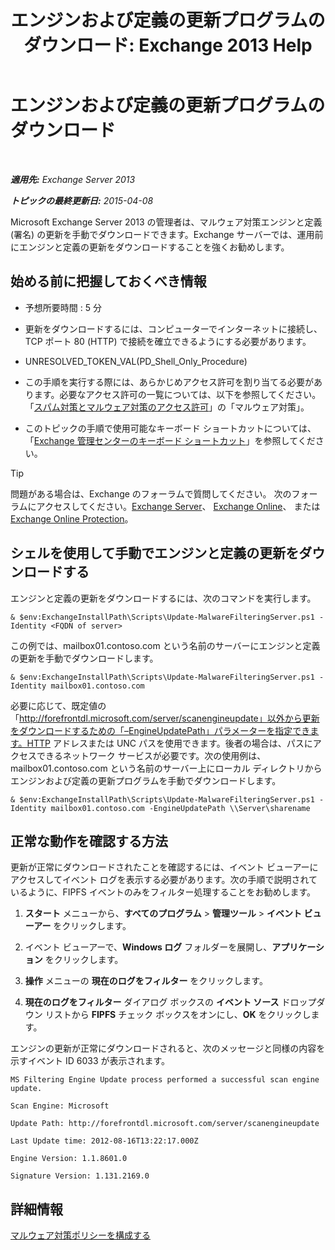 ﻿---
title: 'エンジンおよび定義の更新プログラムのダウンロード: Exchange 2013 Help'
TOCTitle: エンジンおよび定義の更新プログラムのダウンロード
ms:assetid: 8f2ca383-e463-4df0-aa5d-29afe2f81aaf
ms:mtpsurl: https://technet.microsoft.com/ja-jp/library/JJ657471(v=EXCHG.150)
ms:contentKeyID: 49896363
ms.date: 04/24/2018
mtps_version: v=EXCHG.150
ms.translationtype: HT
---

# エンジンおよび定義の更新プログラムのダウンロード

 

_**適用先:** Exchange Server 2013_

_**トピックの最終更新日:** 2015-04-08_

Microsoft Exchange Server 2013 の管理者は、マルウェア対策エンジンと定義 (署名) の更新を手動でダウンロードできます。Exchange サーバーでは、運用前にエンジンと定義の更新をダウンロードすることを強くお勧めします。

## 始める前に把握しておくべき情報

  - 予想所要時間 : 5 分

  - 更新をダウンロードするには、コンピューターでインターネットに接続し、TCP ポート 80 (HTTP) で接続を確立できるようにする必要があります。

  - UNRESOLVED\_TOKEN\_VAL(PD\_Shell\_Only\_Procedure)

  - この手順を実行する際には、あらかじめアクセス許可を割り当てる必要があります。必要なアクセス許可の一覧については、以下を参照してください。「[スパム対策とマルウェア対策のアクセス許可](anti-spam-and-anti-malware-permissions-exchange-2013-help.md)」の「マルウェア対策」。

  - このトピックの手順で使用可能なキーボード ショートカットについては、「[Exchange 管理センターのキーボード ショートカット](keyboard-shortcuts-in-the-exchange-admin-center-exchange-online-protection-help.md)」を参照してください。


> [!TIP]
> 問題がある場合は、Exchange のフォーラムで質問してください。 次のフォーラムにアクセスしてください。<A href="https://go.microsoft.com/fwlink/p/?linkid=60612">Exchange Server</A>、 <A href="https://go.microsoft.com/fwlink/p/?linkid=267542">Exchange Online</A>、 または <A href="https://go.microsoft.com/fwlink/p/?linkid=285351">Exchange Online Protection</A>。



## シェルを使用して手動でエンジンと定義の更新をダウンロードする

エンジンと定義の更新をダウンロードするには、次のコマンドを実行します。

    & $env:ExchangeInstallPath\Scripts\Update-MalwareFilteringServer.ps1 -Identity <FQDN of server>

この例では、mailbox01.contoso.com という名前のサーバーにエンジンと定義の更新を手動でダウンロードします。

    & $env:ExchangeInstallPath\Scripts\Update-MalwareFilteringServer.ps1 -Identity mailbox01.contoso.com

必要に応じて、既定値の「http://forefrontdl.microsoft.com/server/scanengineupdate」以外から更新をダウンロードするための「–EngineUpdatePath」パラメーターを指定できます。HTTP アドレスまたは UNC パスを使用できます。後者の場合は、パスにアクセスできるネットワーク サービスが必要です。次の使用例は、mailbox01.contoso.com という名前のサーバー上にローカル ディレクトリからエンジンおよび定義の更新プログラムを手動でダウンロードします。

    & $env:ExchangeInstallPath\Scripts\Update-MalwareFilteringServer.ps1 -Identity mailbox01.contoso.com -EngineUpdatePath \\Server\sharename

## 正常な動作を確認する方法

更新が正常にダウンロードされたことを確認するには、イベント ビューアーにアクセスしてイベント ログを表示する必要があります。次の手順で説明されているように、FIPFS イベントのみをフィルター処理することをお勧めします。

1.  <strong>スタート</strong> メニューから、<strong>すべてのプログラム</strong> \> <strong>管理ツール</strong> \> <strong>イベント ビューアー</strong> をクリックします。

2.  イベント ビューアーで、**Windows ログ** フォルダーを展開し、<strong>アプリケーション</strong> をクリックします。

3.  <strong>操作</strong> メニューの <strong>現在のログをフィルター</strong> をクリックします。

4.  <strong>現在のログをフィルター</strong> ダイアログ ボックスの <strong>イベント ソース</strong> ドロップダウン リストから <strong>FIPFS</strong> チェック ボックスをオンにし、<strong>OK</strong> をクリックします。

エンジンの更新が正常にダウンロードされると、次のメッセージと同様の内容を示すイベント ID 6033 が表示されます。

`MS Filtering Engine Update process performed a successful scan engine update.`

`Scan Engine: Microsoft`

`Update Path: http://forefrontdl.microsoft.com/server/scanengineupdate`

`Last Update time: ‎2012‎-‎08‎-‎16T13:22:17.000Z`

`Engine Version: 1.1.8601.0`

`Signature Version: 1.131.2169.0`

## 詳細情報

[マルウェア対策ポリシーを構成する](configure-anti-malware-policies-exchange-2013-help.md)

